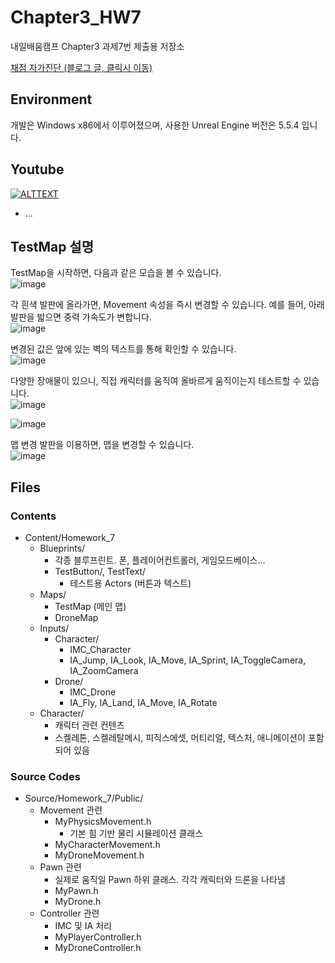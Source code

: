 # Chapter3_HW7
내일배움캠프 Chapter3 과제7번 제출용 저장소

[채점 자가진단 (블로그 글, 클릭시 이동)](https://15danpancake.atlassian.net/wiki/spaces/cdg1212/pages/69566629/Chapter+3+7+Pawn+3D#%EC%B1%84%EC%A0%90-%EC%9E%90%EA%B0%80%EC%A7%84%EB%8B%A8)


## Environment

개발은 Windows x86에서 이루어졌으며, 사용한 Unreal Engine 버전은 5.5.4 입니다.


## Youtube
[![ALTTEXT](https://img.youtube.com/vi/AAAAAAAAAAAAAAAAAAAAA/0.jpg)](https://www.youtube.com/watch?v=AAAAAAAAAAAAAAAAAAAAA)

- ...


## TestMap 설명

TestMap을 시작하면, 다음과 같은 모습을 볼 수 있습니다.  
![image](https://github.com/user-attachments/assets/249ac567-8d65-4bab-9818-3d6a1d553971)


각 흰색 발판에 올라가면, Movement 속성을 즉시 변경할 수 있습니다. 예를 들어, 아래 발판을 밟으면 중력 가속도가 변합니다.  
![image](https://github.com/user-attachments/assets/0025ac41-5470-4ad2-9679-dee9edbd2220)


변경된 값은 앞에 있는 벽의 텍스트를 통해 확인할 수 있습니다.  
![image](https://github.com/user-attachments/assets/0f8bef00-ea4f-4880-b4b6-37b1ee833c1b)


다양한 장애물이 있으니, 직접 캐릭터를 움직여 올바르게 움직이는지 테스트할 수 있습니다.  
![image](https://github.com/user-attachments/assets/2f6dd796-27b1-4388-b631-da66567b6c4e)

![image](https://github.com/user-attachments/assets/14a9127d-3470-45ed-964b-002451daf1a6)


맵 변경 발판을 이용하면, 맵을 변경할 수 있습니다.  
![image](https://github.com/user-attachments/assets/ca9d4594-0b38-4df7-8e2e-071e9fa14f7e)


## Files

### Contents
- Content/Homework_7
  * Blueprints/
    - 각종 블루프린트. 폰, 플레이어컨트롤러, 게임모드베이스...
    - TestButton/, TestText/
      * 테스트용 Actors (버튼과 텍스트)
  * Maps/
    - TestMap (메인 맵)
    - DroneMap
  * Inputs/
    - Character/
      * IMC_Character
      * IA_Jump, IA_Look, IA_Move, IA_Sprint, IA_ToggleCamera, IA_ZoomCamera
    - Drone/
      * IMC_Drone
      * IA_Fly, IA_Land, IA_Move, IA_Rotate
  * Character/
    - 캐릭터 관련 컨텐츠
    - 스켈레톤, 스켈레탈메시, 피직스에셋, 머티리얼, 텍스처, 애니메이션이 포함되어 있음

### Source Codes

- Source/Homework_7/Public/
  * Movement 관련
    - MyPhysicsMovement.h
      * 기본 힘 기반 물리 시뮬레이션 클래스
    - MyCharacterMovement.h
    - MyDroneMovement.h
  * Pawn 관련
    - 실제로 움직일 Pawn 하위 클래스. 각각 캐릭터와 드론을 나타냄
    - MyPawn.h
    - MyDrone.h
  * Controller 관련
    - IMC 및 IA 처리
    - MyPlayerController.h
    - MyDroneController.h
